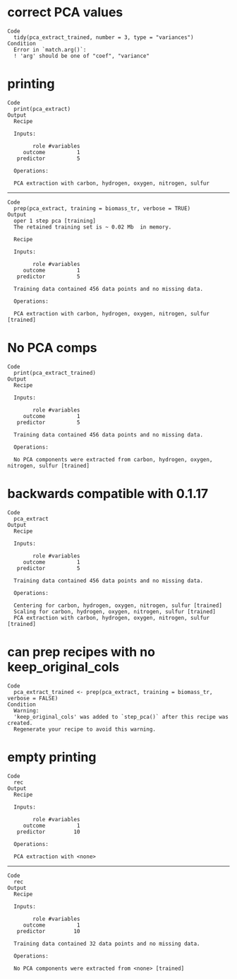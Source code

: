 # correct PCA values

    Code
      tidy(pca_extract_trained, number = 3, type = "variances")
    Condition
      Error in `match.arg()`:
      ! 'arg' should be one of "coef", "variance"

# printing

    Code
      print(pca_extract)
    Output
      Recipe
      
      Inputs:
      
            role #variables
         outcome          1
       predictor          5
      
      Operations:
      
      PCA extraction with carbon, hydrogen, oxygen, nitrogen, sulfur

---

    Code
      prep(pca_extract, training = biomass_tr, verbose = TRUE)
    Output
      oper 1 step pca [training] 
      The retained training set is ~ 0.02 Mb  in memory.
      
      Recipe
      
      Inputs:
      
            role #variables
         outcome          1
       predictor          5
      
      Training data contained 456 data points and no missing data.
      
      Operations:
      
      PCA extraction with carbon, hydrogen, oxygen, nitrogen, sulfur [trained]

# No PCA comps

    Code
      print(pca_extract_trained)
    Output
      Recipe
      
      Inputs:
      
            role #variables
         outcome          1
       predictor          5
      
      Training data contained 456 data points and no missing data.
      
      Operations:
      
      No PCA components were extracted from carbon, hydrogen, oxygen, nitrogen, sulfur [trained]

# backwards compatible with 0.1.17

    Code
      pca_extract
    Output
      Recipe
      
      Inputs:
      
            role #variables
         outcome          1
       predictor          5
      
      Training data contained 456 data points and no missing data.
      
      Operations:
      
      Centering for carbon, hydrogen, oxygen, nitrogen, sulfur [trained]
      Scaling for carbon, hydrogen, oxygen, nitrogen, sulfur [trained]
      PCA extraction with carbon, hydrogen, oxygen, nitrogen, sulfur [trained]

# can prep recipes with no keep_original_cols

    Code
      pca_extract_trained <- prep(pca_extract, training = biomass_tr, verbose = FALSE)
    Condition
      Warning:
      'keep_original_cols' was added to `step_pca()` after this recipe was created.
      Regenerate your recipe to avoid this warning.

# empty printing

    Code
      rec
    Output
      Recipe
      
      Inputs:
      
            role #variables
         outcome          1
       predictor         10
      
      Operations:
      
      PCA extraction with <none>

---

    Code
      rec
    Output
      Recipe
      
      Inputs:
      
            role #variables
         outcome          1
       predictor         10
      
      Training data contained 32 data points and no missing data.
      
      Operations:
      
      No PCA components were extracted from <none> [trained]

